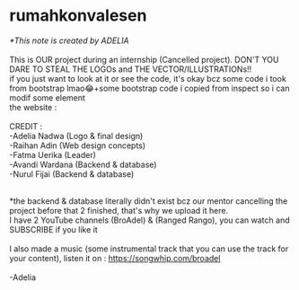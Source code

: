 # rumahkonvalesen<br>
<i>*This note is created by ADELIA</i><br><br>
This is OUR project during an internship (Cancelled project). DON'T YOU DARE TO STEAL THE LOGOs and THE VECTOR/ILLUSTRATIONs!!<br>
if you just want to look at it or see the code, it's okay bcz some code i took from bootstrap lmao😂+some bootstrap code i copied from inspect so i can modif some element<br>
the website : 
<br><br>
CREDIT :<br>
-Adelia Nadwa (Logo & final design) <br>
-Raihan Adin (Web design concepts)<br>
-Fatma Uerika   (Leader)<br>
-Avandi Wardana (Backend & database)<br>
-Nurul Fijai    (Backend & database)<br><br>

*the backend & database literally didn't exist bcz our mentor cancelling the project before that 2 finished, that's why we upload it here.
<br>
I have 2 YouTube channels (BroAdel) & (Ranged Rango), you can watch and SUBSCRIBE if you like it<br><br>
I also made a music (some instrumental track that you can use the track for your content), listen it on : https://songwhip.com/broadel<br><br>
-Adelia
